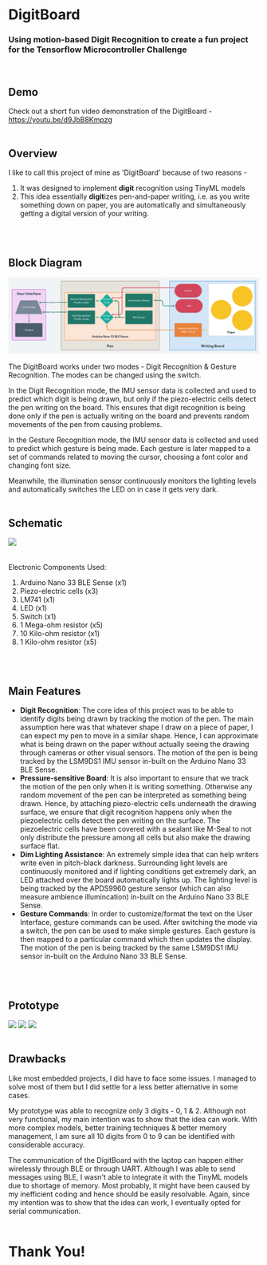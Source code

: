 # DigitBoard
### Using motion-based Digit Recognition to create a fun project for the Tensorflow Microcontroller Challenge
<br>

## Demo
Check out a short fun video demonstration of the DigitBoard - 
<br>
https://youtu.be/d9JbB8Kmpzg
<br>
<br>

## Overview
I like to call this project of mine as 'DigitBoard' because of two reasons - <br>
1. It was designed to implement <b>digit</b> recognition using TinyML models
2. This idea essentially <b>digit</b>izes pen-and-paper writing, i.e. as you write something down on paper, you are automatically and simultaneously getting a digital version of your writing.
<br>
<br>

## Block Diagram

<img src='./Images/Block_Diagram.png'>

The DigitBoard works under two modes - Digit Recognition & Gesture Recognition. The modes can be changed using the switch.

In the Digit Recognition mode, the IMU sensor data is collected and used to predict which digit is being drawn, but only if the piezo-electric cells detect the pen writing on the board. This ensures that digit recognition is being done only if the pen is actually writing on the board and prevents random movements of the pen from causing problems.

In the Gesture Recognition mode, the IMU sensor data is collected and used to predict which gesture is being made. Each gesture is later mapped to a set of commands related to moving the cursor, choosing a font color and changing font size.

Meanwhile, the illumination sensor continuously monitors the lighting levels and automatically switches the LED on in case it gets very dark.
<br>
<br>

## Schematic

<image src='./Images/schematic.png'>
<br>
<br>

Electronic Components Used: <br>
1. Arduino Nano 33 BLE Sense (x1)
2. Piezo-electric cells (x3)
3. LM741 (x1)
4. LED (x1)
5. Switch (x1)
6. 1 Mega-ohm resistor (x5)
7. 10 Kilo-ohm resistor (x1)
8. 1 Kilo-ohm resistor (x5)
<br>
<br>

## Main Features

* <b>Digit Recognition</b>: The core idea of this project was to be able to identify digits being drawn by tracking the motion of the pen. The main assumption here was that whatever shape I draw on a piece of paper, I can expect my pen to move in a similar shape. Hence, I can approximate what is being drawn on the paper without actually seeing the drawing through cameras or other visual sensors. The motion of the pen is being tracked by the LSM9DS1 IMU sensor in-built on the Arduino Nano 33 BLE Sense.
* <b>Pressure-sensitive Board</b>: It is also important to ensure that we track the motion of the pen only when it is writing something. Otherwise any random movement of the pen can be interpreted as something being drawn. Hence, by attaching piezo-electric cells underneath the drawing surface, we ensure that digit recognition happens only when the piezoelectric cells detect the pen writing on the surface. The piezoelectric cells have been covered with a sealant like M-Seal to not only distribute the pressure among all cells but also make the drawing surface flat.
* <b>Dim Lighting Assistance</b>: An extremely simple idea that can help writers write even in pitch-black darkness. Surrounding light levels are continuously monitored and if lighting conditions get extremely dark, an LED attached over the board automatically lights up. The lighting level is being tracked by the APDS9960 gesture sensor (which can also measure ambience illumincation) in-built on the Arduino Nano 33 BLE Sense.
* <b>Gesture Commands</b>: In order to customize/format the text on the User Interface, gesture commands can be used. After switching the mode via a switch, the pen can be used to make simple gestures. Each gesture is then mapped to a particular command which then updates the display. The motion of the pen is being tracked by the same LSM9DS1 IMU sensor in-built on the Arduino Nano 33 BLE Sense.
<br>
<br>

## Prototype

<image src='./Images/side_view.jpg'>
<image src='./Images/front_view.jpg'>
<image src='./Images/top_view.jpg'>
<br>
<br>

## Drawbacks

Like most embedded projects, I did have to face some issues. I managed to solve most of them but I did settle for a less better alternative in some cases.

My prototype was able to recognize only 3 digits - 0, 1 & 2. Although not very functional, my main intention was to show that the idea can work. With more complex models, better training techniques & better memory management, I am sure all 10 digits from 0 to 9 can be identified with considerable accuracy.

The communication of the DigitBoard with the laptop can happen either wirelessly through BLE or through UART. Although I was able to send messages using BLE, I wasn't able to integrate it with the TinyML models due to shortage of memory. Most probably, it might have been caused by my inefficient coding and hence should be easily resolvable. Again, since my intention was to show that the idea can work, I eventually opted for serial communication.
<br>
<br>

# Thank You!
